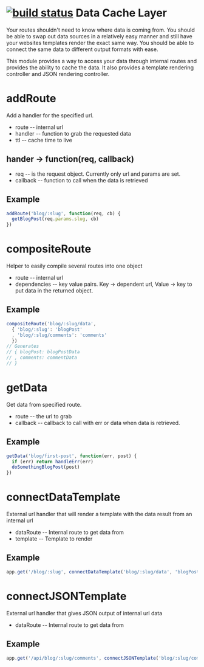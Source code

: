 [![build status](https://secure.travis-ci.org/CrypticSwarm/data-layer.png)](http://travis-ci.org/CrypticSwarm/data-layer)
Data Cache Layer
================

Your routes shouldn't need to know where data is coming from.  You should be able to swap out data sources in a relatively easy manner and still have your websites templates render the exact same way. You should be able to connect the same data to different output formats with ease.  

This module provides a way to access your data through internal routes and provides the ability to cache the data.  It also provides a template rendering controller and JSON rendering controller.

# addRoute

Add a handler for the specified url.

* route   -- internal url
* handler -- function to grab the requested data
* ttl     -- cache time to live

## hander -> function(req, callback)

* req      -- is the request object.  Currently only url and params are set.
* callback -- function to call when the data is retrieved

## Example

``` js
addRoute('blog/:slug', function(req, cb) {
  getBlogPost(req.params.slug, cb)
})
```

# compositeRoute

Helper to easily compile several routes into one object

* route        -- internal url
* dependencies -- key value pairs.  Key -> dependent url, Value -> key to put data in the returned object.

## Example

``` js
compositeRoute('blog/:slug/data',
  { 'blog/:slug': 'blogPost'
  , 'blog/:slug/comments': 'comments'
  })
// Generates
// { blogPost: blogPostData
// , comments: commentData
// }
```

# getData

Get data from specified route.

* route    -- the url to grab
* callback -- callback to call with err or data when data is retrieved.

## Example

``` js
getData('blog/first-post', function(err, post) {
  if (err) return handleErr(err)
  doSomethingBlogPost(post)
})
```


# connectDataTemplate

External url handler that will render a template with the data result from an internal url

* dataRoute -- Internal route to get data from
* template  -- Template to render

## Example
  
``` js
app.get('/blog/:slug', connectDataTemplate('blog/:slug/data', 'blogPost'))
```


# connectJSONTemplate

External url handler that gives JSON output of internal url data

* dataRoute -- Internal route to get data from

## Example

``` js
app.get('/api/blog/:slug/comments', connectJSONTemplate('blog/:slug/comments'))
```



